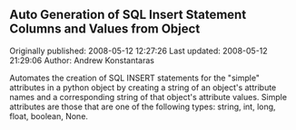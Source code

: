 ## Auto Generation of SQL Insert Statement Columns and Values from Object 
Originally published: 2008-05-12 12:27:26 
Last updated: 2008-05-12 21:29:06 
Author: Andrew Konstantaras 
 
Automates the creation of SQL INSERT statements for the "simple" attributes in a python object by creating a string of an object's attribute names and a corresponding string of that object's attribute values.  Simple attributes are those that are one of the following types: string, int, long, float, boolean, None.